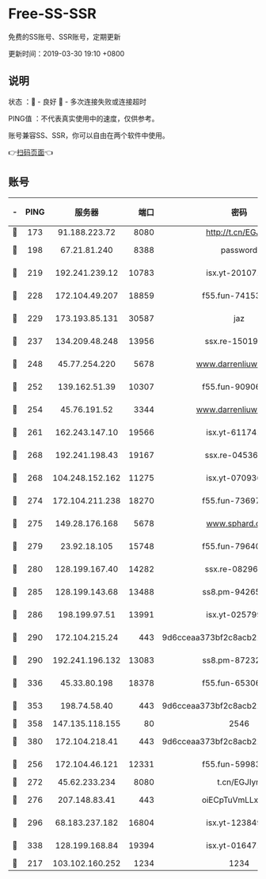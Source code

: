 # Free-SS-SSR

免费的SS账号、SSR账号，定期更新

更新时间：2019-03-30 19:10 +0800

## 说明

状态     ：🙂 - 良好 🙁 - 多次连接失败或连接超时

PING值   ：不代表真实使用中的速度，仅供参考。

账号兼容SS、SSR，你可以自由在两个软件中使用。

👉[扫码页面](https://liesauer.github.io/Free-SS-SSR/)👈

## 账号

|-|PING|服务器|端口|密码|加密方式|区域|
|:----:|:----:|:-----:|-----:|:----:|:----:|:----:|
|🙂|173|91.188.223.72|8080|http://t.cn/EGJIyrl|rc4-md5|RU|
|🙂|198|67.21.81.240|8388|password|aes-256-cfb|US|
|🙂|219|192.241.239.12|10783|isx.yt-20107100|aes-256-cfb|US|
|🙂|228|172.104.49.207|18859|f55.fun-74153575|aes-256-cfb|SG|
|🙂|229|173.193.85.131|30587|jaz|aes-256-cfb|US|
|🙂|237|134.209.48.248|13956|ssx.re-15019665|aes-256-cfb|US|
|🙂|248|45.77.254.220|5678|www.darrenliuwei.com|aes-256-cfb|SG|
|🙂|252|139.162.51.39|10307|f55.fun-90906199|aes-256-cfb|SG|
|🙂|254|45.76.191.52|3344|www.darrenliuwei.com|aes-256-cfb|JP|
|🙂|261|162.243.147.10|19566|isx.yt-61174147|aes-256-cfb|US|
|🙂|268|192.241.198.43|19167|ssx.re-04536960|aes-256-cfb|US|
|🙂|268|104.248.152.162|11275|isx.yt-07093642|aes-256-cfb|SG|
|🙂|274|172.104.211.238|18270|f55.fun-73697687|aes-256-cfb|US|
|🙂|275|149.28.176.168|5678|www.sphard.com|aes-256-cfb|AU|
|🙂|279|23.92.18.105|15748|f55.fun-79640206|aes-256-cfb|US|
|🙂|280|128.199.167.40|14282|ssx.re-08296146|aes-256-cfb|SG|
|🙂|285|128.199.143.68|13488|ss8.pm-94265136|aes-256-cfb|SG|
|🙂|286|198.199.97.51|13991|isx.yt-02579983|aes-256-cfb|US|
|🙂|290|172.104.215.24|443|9d6cceaa373bf2c8acb22e60b6a58be6|aes-256-cfb|US|
|🙂|290|192.241.196.132|13083|ss8.pm-87232244|aes-256-cfb|US|
|🙂|336|45.33.80.198|18378|f55.fun-65306574|aes-256-cfb|US|
|🙂|353|198.74.58.40|443|9d6cceaa373bf2c8acb22e60b6a58be6|aes-256-cfb|US|
|🙂|358|147.135.118.155|80|2546|chacha20|US|
|🙂|380|172.104.218.41|443|9d6cceaa373bf2c8acb22e60b6a58be6|aes-256-cfb|US|
|🙂|256|172.104.46.121|12331|f55.fun-59983873|aes-256-cfb|SG|
|🙂|272|45.62.233.234|8080|t.cn/EGJIyrl|rc4-md5|CA|
|🙂|276|207.148.83.41|443|oiECpTuVmLLxk4Ts|aes-256-cfb|AU|
|🙂|296|68.183.237.182|16804|isx.yt-12384975|aes-256-cfb|SG|
|🙂|338|128.199.168.84|19394|isx.yt-01647188|aes-256-cfb|SG|
|🙁|217|103.102.160.252|1234|1234|rc4-md5|JP|
